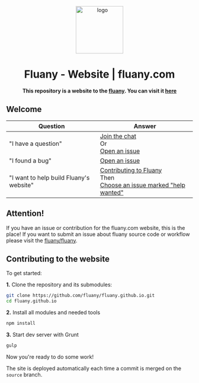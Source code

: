 <div align="center">
  <img alt="logo" src="https://github.com/fluany/fluany-api/blob/master/avatar.png" width="128">
</div>

<h1 align="center">Fluany - Website | fluany.com</h1>

<div align="center">
  
  <strong>This repository is a website to the [fluany](https://github.com/fluany/fluany). You can visit it [here](https://fluany.com/)</strong>
  
</div>

## Welcome

| Question | Answer |
|--------|-------|
| "I have a question" | [Join the chat](https://gitter.im/fluany/)<br />Or<br />[Open an issue](https://github.com/fluany/fluany.github.io/issues/new)<br />
| "I found a bug" | [Open an issue](https://github.com/fluany/fluany.github.io/issues/new) |
| "I want to help build Fluany's website" | [Contributing to Fluany](https://github.com/fluany/fluany/blob/master/CONTRIBUTING.md)<br />Then<br />[Choose an issue marked "help wanted"](https://github.com/fluany/fluany.github.io/issues?q=is%3Aissue+is%3Aopen+label%3A%22help+wanted%22) |


## Attention!

If you have an issue or contribution for the fluany.com website, this is the place! If you want to submit an issue about fluany source code or workflow please visit the [fluany/fluany](https://github.com/fluany/fluany).


## Contributing to the website

To get started:

**1\.** Clone the repository and its submodules:

```bash
git clone https://github.com/fluany/fluany.github.io.git
cd fluany.github.io
```

**2\.** Install all modules and needed tools

```bash
npm install
```
**3\.** Start dev server with Grunt

```bash
gulp
```

Now you're ready to do some work!

The site is deployed automatically each time a commit is merged on the `source` branch.
